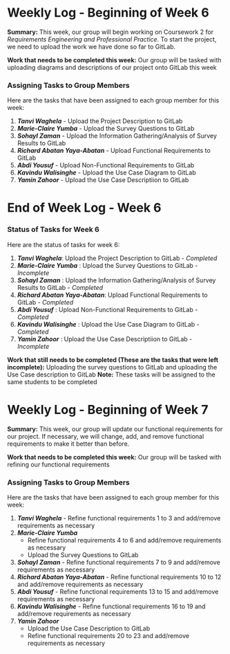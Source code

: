# Weekly Log - Beginning of Week 6

**Summary:** This week, our group will begin working on Coursework 2 for *Requirements Engineering and Professional Practice*. To start the project, we need to upload the work we have done so far to GitLab.

**Work that needs to be completed this week:**
Our group will be tasked with uploading diagrams and descriptions of our project onto GitLab this week

### Assigning Tasks to Group Members
Here are the tasks that have been assigned to each group member for this week:
1. ***Tanvi Waghela*** - Upload the Project Description to GitLab
2. ***Marie-Claire Yumba*** - Upload the Survey Questions to GitLab
3. ***Sohayl Zaman*** - Upload the Information Gathering/Analysis of Survey Results to GitLab
4. ***Richard Abatan Yaya-Abatan***  - Upload Functional Requirements to GitLab
5. ***Abdi Yousuf*** - Upload Non-Functional Requirements to GitLab
6. ***Kavindu Walisinghe*** - Upload the Use Case Diagram to GitLab
7. ***Yamin Zahoor*** - Upload the Use Case Descriptiion to GitLab

# End of Week Log - Week 6

### Status of Tasks for Week 6
Here are the status of tasks for week 6:
1. ***Tanvi Waghela***: Upload the Project Description to GitLab - *Completed*
2. ***Marie-Claire Yumba*** : Upload the Survey Questions to GitLab - *Incomplete*
3. ***Sohayl Zaman*** : Upload the Information Gathering/Analysis of Survey Results to GitLab - *Completed*
4. ***Richard Abatan Yaya-Abatan***: Upload Functional Requirements to GitLab - *Completed*
5. ***Abdi Yousuf*** : Upload Non-Functional Requirements to GitLab - *Completed*
6. ***Kavindu Walisinghe*** : Upload the Use Case Diagram to GitLab - *Completed*
7. ***Yamin Zahoor*** : Upload the Use Case Descriptiion to GitLab - *Incomplete*

**Work that still needs to be completed (These are the tasks that were left incomplete):** Uploading the survey questions to GitLab and uploading the Use Case description to GitLab
**Note:** These tasks will be assigned to the same students to be completed

# Weekly Log - Beginning of Week 7

**Summary:** This week, our group will update our functional requirements for our project. If necessary, we will change, add, and remove functional requirements to make it better than before.

**Work that needs to be completed this week:**
Our group will be tasked with refining our functional requirements

### Assigning Tasks to Group Members
Here are the tasks that have been assigned to each group member for this week:
1. ***Tanvi Waghela*** - Refine functional requirements 1 to 3 and add/remove requirements as necessary
2. ***Marie-Claire Yumba***
    - Refine functional requirements 4 to 6 and add/remove requirements as necessary
    - Upload the Survey Questions to GitLab
3. ***Sohayl Zaman*** - Refine functional requirements 7 to 9 and add/remove requirements as necessary
4. ***Richard Abatan Yaya-Abatan*** - Refine functional requirements 10 to 12 and add/remove requirements as necessary
5. ***Abdi Yousuf*** - Refine functional requirements 13 to 15 and add/remove requirements as necessary
6. ***Kavindu Walisinghe*** - Refine functional requirements 16 to 19 and add/remove requirements as necessary
7. ***Yamin Zahoor*** 
    - Upload the Use Case Description to GitLab
    - Refine functional requirements 20 to 23 and add/remove requirements as necessary
